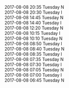 2017-08-08 20:35 Tuesday  N  
2017-08-08 20:30 Tuesday  I  
2017-08-08 14:45 Tuesday  N  
2017-08-08 14:40 Tuesday  I  
2017-08-08 12:20 Tuesday  N  
2017-08-08 10:15 Tuesday  I  
2017-08-08 10:10 Tuesday  N  
2017-08-08 08:50 Tuesday  I  
2017-08-08 08:40 Tuesday  N  
2017-08-08 08:35 Tuesday  I  
2017-08-08 07:35 Tuesday  N  
2017-08-08 07:30 Tuesday  I  
2017-08-08 07:05 Tuesday  N  
2017-08-08 07:00 Tuesday  I  
2017-08-08 06:45 Tuesday  N  
